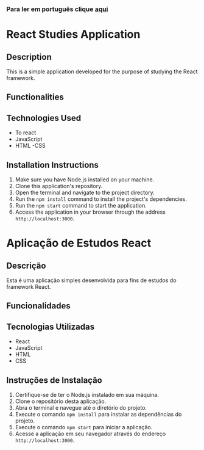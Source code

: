 ### Para ler em português clique [aqui](#aplicação-de-estudos-react)

# React Studies Application

## Description
This is a simple application developed for the purpose of studying the React framework.

## Functionalities

[//]: # (- Display a numerical value on the screen.)

[//]: # (- Buttons to increase and decrease the displayed value.)

[//]: # (-update displayed value according to user feeling.)

## Technologies Used
- To react
- JavaScript
- HTML
  -CSS

## Installation Instructions
1. Make sure you have Node.js installed on your machine.
2. Clone this application's repository.
3. Open the terminal and navigate to the project directory.
4. Run the `npm install` command to install the project's dependencies.
5. Run the `npm start` command to start the application.
6. Access the application in your browser through the address `http://localhost:3000`.



# Aplicação de Estudos React

## Descrição
Esta é uma aplicação simples desenvolvida para fins de estudos do framework React.

## Funcionalidades

[//]: # (- Exibição de um valor numérico na tela.)

[//]: # (- Botões para aumentar e diminuir o valor exibido.)

[//]: # (- Atualização do valor exibido de acordo com as interações do usuário.)

## Tecnologias Utilizadas
- React
- JavaScript
- HTML
- CSS

## Instruções de Instalação
1. Certifique-se de ter o Node.js instalado em sua máquina.
2. Clone o repositório desta aplicação.
3. Abra o terminal e navegue até o diretório do projeto.
4. Execute o comando `npm install` para instalar as dependências do projeto.
5. Execute o comando `npm start` para iniciar a aplicação.
6. Acesse a aplicação em seu navegador através do endereço `http://localhost:3000`.